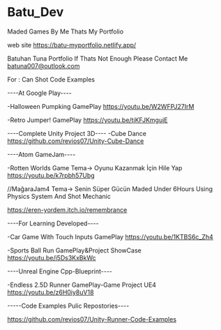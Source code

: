 # Batu_Dev
 
Maded Games By Me Thats My Portfolio

web site
https://batu-myportfolio.netlify.app/

Batuhan Tuna Portfolio
If Thats Not Enough Please Contact Me
batuna007@outlook.com

For : Can Shot Code Examples

----At Google Play----

-Halloween Pumpking GamePlay
https://youtu.be/W2WFPJ27IrM

-Retro Jumper! GamePlay
https://youtu.be/tjKFJKmgujE

----Complete Unity Project 3D----
-Cube Dance
https://github.com/revios07/Unity-Cube-Dance

----Atom GameJam----

-Rotten Worlds Game
Tema-> Oyunu Kazanmak İçin Hile Yap
https://youtu.be/k7rpbh57Ubg

//MağaraJam4
Tema-> Senin Süper Gücün
Maded Under 6Hours
Using Physics System And Shot Mechanic

https://eren-yordem.itch.io/remembrance


----For Learning Developed----

-Car Game With Touch Inputs GamePlay
https://youtu.be/1KTBS6c_Zh4

-Sports Ball Run GamePlay&Project ShowCase
https://youtu.be/i5Ds3KxBkWc

----Unreal Engine Cpp-Blueprint----

-Endless 2.5D Runner GamePlay-Game Project UE4
https://youtu.be/z6H0iy8uV18

-----Code Examples Pulic Repostories----

https://github.com/revios07/Unity-Runner-Code-Examples
